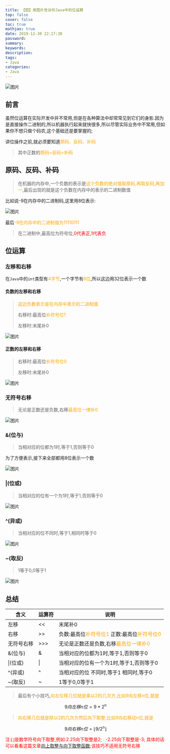 ```yaml
---
title: 【图】用图片告诉你Java中的位运算
top: false
cover: false
toc: true
mathjax: true
date: 2019-12-30 22:17:30
password:
summary:
keywords:
description:
tags:
- Java
categories:
- Java
---
```


![图片](https://cdn.jsdelivr.net/gh/greycodee/images@main/images/2021/10/08/20191230221924.jpg)

## 前言

​        虽然位运算在实际开发中并不常用,但是在各种算法中却常常见到它们的身影.因为是直接操作二进制的,所以机器执行起来就快很多,所以尽管实际业务中不常用,但如果你不想只做个码农,这个基础还是要掌握的;

讲位操作之前,就必须要知道<font color=orange>原码、反码、补码</font>

> 其中正数的<font color=orange>原码=反码=补码</font>

## 原码、反码、补码

> 在机器的内存中,一个负数的表示是<font color=orange>这个负数的绝对值取原码,再取反码,再加一</font>,最后出现的就是这个负数在内存中的表示的二进制数值

比如说-9在内存中的二进制码,这里用8位表示:

![图片](https://cdn.jsdelivr.net/gh/greycodee/images@main/images/2021/10/08/20191230212102.png)

最后<font color=orange>-9在内存中的二进制值为11110111</font>

> 在二进制中,最高位为符号位,<font color=red>0代表正,1代表负</font>

## 位运算

### 左移和右移

在`Java`中的`int`类型有<font color=orange>4字节</font>,一个字节有<font color=orange>8位</font>,所以这边用32位表示一个数

#### 负数的左移和右移

> <font color=orange>这边负数表示是在内存中表示的二进制值</font>
>
> 右移时:最高位<font color=orange>补符号位1</font>
>
> 左移时:末尾补0

![图片](https://cdn.jsdelivr.net/gh/greycodee/images@main/images/2021/10/08/20191230212836.png)

#### 正数的左移和右移

> 右移时:最高位<font color=orange>补符号位0</font>
>
> 左移时:末尾补0

![图片](https://cdn.jsdelivr.net/gh/greycodee/images@main/images/2021/10/08/20191230212951.png)

### 无符号右移

>无论是正数还是负数,右移<font color=orange>最高位一律补0</font>

![图片](https://cdn.jsdelivr.net/gh/greycodee/images@main/images/2021/10/08/20191230213359.png)

### &(位与)

> 当相对应的位都为1时,等于1,否则等于0

为了方便表示,接下来全部都用8位表示一个数

![图片](https://cdn.jsdelivr.net/gh/greycodee/images@main/images/2021/10/08/20191230215214.png)

### |(位或)

> 当相对应的位有一个为1时,等于1,否则等于0

![图片](https://cdn.jsdelivr.net/gh/greycodee/images@main/images/2021/10/08/20191230215609.png)

### ^(异或)

> 当相对应的位不同时,等于1,相同时等于0

![图片](https://cdn.jsdelivr.net/gh/greycodee/images@main/images/2021/10/08/20191230220948.png)

### ~(取反)

> 1等于0,0等于1

![图片](https://cdn.jsdelivr.net/gh/greycodee/images@main/images/2021/10/08/20191230220449.png)

## 总结

| 含义       | 运算符 | 说明                                                         |
| ---------- | ------ | ------------------------------------------------------------ |
| 左移       | <<     | 末尾补0                                                      |
| 右移       | \>>    | 负数:最高位<font color=orange>补符号位1</font>      正数:最高位<font color=orange>补符号位0</font> |
| 无符号右移 | \>>>   | 无论是正数还是负数,右移<font color=orange>最高位一律补0</font> |
| &(位与)    | &      | 当相对应的位都为1时,等于1,否则等于0                          |
| \|(位或)   | \|     | 当相对应的位有一个为1时,等于1,否则等于0                      |
| ^(异或)    | ^      | 当相对应的位 不同时,等于1  相同时,等于0                      |
| ~(取反)    | ~      | 1等于0,0等于1                                                |

> 最后有个小技巧,<font color=orange>向左位移几位就是乘以2的几次方,比如9向左移n位,就是</font>

$$
9向左移n位=9*2^n
$$

> <font color=orange>向右移几位就是除以2的几次方然后向下取整,比如9向右移动n位,就是</font>

$$
9向右移n位=⌊9/2^n⌋
$$

<font color=red>注:⌊⌋是数学符号向下取整,例如:2.25向下取整是2;   -2.25向下取整是-3; 具体的话可以看看这篇文章[向上取整与向下取整函数](https://www.shuxuele.com/sets/function-floor-ceiling.html);该技巧不适用无符号右移</font>

